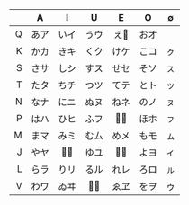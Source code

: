 |      |   A   |   I   |   U   |   E   |   O   |   ∅   |
| ---: | :---: | :---: | :---: | :---: | :---: | :---: |
|    Q | あア  | いイ  | うウ  |  え𛀀  | おオ  |       |
|    K | かカ  | きキ  | くク  | けケ  | こコ  |  ㇰ   |
|    S | さサ  | しシ  | すス  | せセ  | そソ  |  ㇲ   |
|    T | たタ  | ちチ  | つツ  | てテ  | とト  |  ッ   |
|    N | なナ  | にニ  | ぬヌ  | ねネ  | のノ  |  ㇴ   |
|    P | はハ  | ひヒ  | ふフ  |  𛂹ヘ  | ほホ  |  ㇷ   |
|    M | まマ  | みミ  | むム  | めメ  | もモ  |  ㇺ   |
|    J | やヤ  |  𛀆𛄠   | ゆユ  |  𛀁エ  | よヨ  |  ィ   |
|    L | らラ  | りリ  | るル  | れレ  | ろロ  |  ㇽ   |
|    V | わワ  | ゐヰ  |  𛄟𛄢   | ゑヱ  | をヲ  |  ゥ   |
